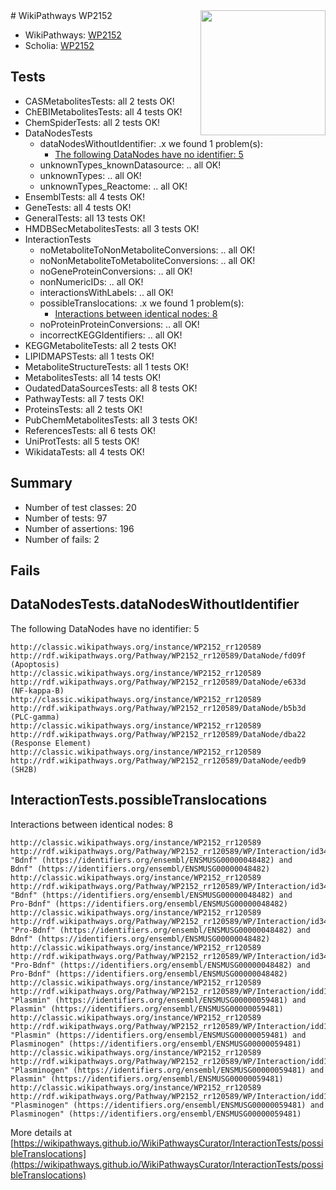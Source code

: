<img style="float: right; width: 200px" src="https://upload.wikimedia.org/wikipedia/commons/thumb/8/83/Wplogo_with_text_500.png/640px-Wplogo_with_text_500.png" />
# WikiPathways WP2152

* WikiPathways: [WP2152](https://wikipathways.org/pathways/WP2152)
* Scholia: [WP2152](https://scholia.toolforge.org/wikipathways/WP2152)
## Tests
* CASMetabolitesTests: all 2 tests OK!
* ChEBIMetabolitesTests: all 4 tests OK!
* ChemSpiderTests: all 2 tests OK!
* DataNodesTests
    * dataNodesWithoutIdentifier: .x we found 1 problem(s):
        * [The following DataNodes have no identifier: 5](#d2d32fa4)
    * unknownTypes_knownDatasource: .. all OK!
    * unknownTypes: .. all OK!
    * unknownTypes_Reactome: .. all OK!
* EnsemblTests: all 4 tests OK!
* GeneTests: all 4 tests OK!
* GeneralTests: all 13 tests OK!
* HMDBSecMetabolitesTests: all 3 tests OK!
* InteractionTests
    * noMetaboliteToNonMetaboliteConversions: .. all OK!
    * noNonMetaboliteToMetaboliteConversions: .. all OK!
    * noGeneProteinConversions: .. all OK!
    * nonNumericIDs: .. all OK!
    * interactionsWithLabels: .. all OK!
    * possibleTranslocations: .x we found 1 problem(s):
        * [Interactions between identical nodes: 8](#1c11820d)
    * noProteinProteinConversions: .. all OK!
    * incorrectKEGGIdentifiers: .. all OK!
* KEGGMetaboliteTests: all 2 tests OK!
* LIPIDMAPSTests: all 1 tests OK!
* MetaboliteStructureTests: all 1 tests OK!
* MetabolitesTests: all 14 tests OK!
* OudatedDataSourcesTests: all 8 tests OK!
* PathwayTests: all 7 tests OK!
* ProteinsTests: all 2 tests OK!
* PubChemMetabolitesTests: all 3 tests OK!
* ReferencesTests: all 6 tests OK!
* UniProtTests: all 5 tests OK!
* WikidataTests: all 4 tests OK!


## Summary

* Number of test classes: 20
* Number of tests: 97
* Number of assertions: 196
* Number of fails: 2

## Fails

<a name="d2d32fa4" />

## DataNodesTests.dataNodesWithoutIdentifier

The following DataNodes have no identifier: 5
```
http://classic.wikipathways.org/instance/WP2152_rr120589 http://rdf.wikipathways.org/Pathway/WP2152_rr120589/DataNode/fd09f (Apoptosis)
http://classic.wikipathways.org/instance/WP2152_rr120589 http://rdf.wikipathways.org/Pathway/WP2152_rr120589/DataNode/e633d (NF-kappa-B)
http://classic.wikipathways.org/instance/WP2152_rr120589 http://rdf.wikipathways.org/Pathway/WP2152_rr120589/DataNode/b5b3d (PLC-gamma)
http://classic.wikipathways.org/instance/WP2152_rr120589 http://rdf.wikipathways.org/Pathway/WP2152_rr120589/DataNode/dba22 (Response Element)
http://classic.wikipathways.org/instance/WP2152_rr120589 http://rdf.wikipathways.org/Pathway/WP2152_rr120589/DataNode/eedb9 (SH2B)
```

<a name="1c11820d" />

## InteractionTests.possibleTranslocations

Interactions between identical nodes: 8
```
http://classic.wikipathways.org/instance/WP2152_rr120589 http://rdf.wikipathways.org/Pathway/WP2152_rr120589/WP/Interaction/id34395b15 "Bdnf" (https://identifiers.org/ensembl/ENSMUSG00000048482) and 
Bdnf" (https://identifiers.org/ensembl/ENSMUSG00000048482)
http://classic.wikipathways.org/instance/WP2152_rr120589 http://rdf.wikipathways.org/Pathway/WP2152_rr120589/WP/Interaction/id34395b15 "Bdnf" (https://identifiers.org/ensembl/ENSMUSG00000048482) and 
Pro-Bdnf" (https://identifiers.org/ensembl/ENSMUSG00000048482)
http://classic.wikipathways.org/instance/WP2152_rr120589 http://rdf.wikipathways.org/Pathway/WP2152_rr120589/WP/Interaction/id34395b15 "Pro-Bdnf" (https://identifiers.org/ensembl/ENSMUSG00000048482) and 
Bdnf" (https://identifiers.org/ensembl/ENSMUSG00000048482)
http://classic.wikipathways.org/instance/WP2152_rr120589 http://rdf.wikipathways.org/Pathway/WP2152_rr120589/WP/Interaction/id34395b15 "Pro-Bdnf" (https://identifiers.org/ensembl/ENSMUSG00000048482) and 
Pro-Bdnf" (https://identifiers.org/ensembl/ENSMUSG00000048482)
http://classic.wikipathways.org/instance/WP2152_rr120589 http://rdf.wikipathways.org/Pathway/WP2152_rr120589/WP/Interaction/idd102b619 "Plasmin" (https://identifiers.org/ensembl/ENSMUSG00000059481) and 
Plasmin" (https://identifiers.org/ensembl/ENSMUSG00000059481)
http://classic.wikipathways.org/instance/WP2152_rr120589 http://rdf.wikipathways.org/Pathway/WP2152_rr120589/WP/Interaction/idd102b619 "Plasmin" (https://identifiers.org/ensembl/ENSMUSG00000059481) and 
Plasminogen" (https://identifiers.org/ensembl/ENSMUSG00000059481)
http://classic.wikipathways.org/instance/WP2152_rr120589 http://rdf.wikipathways.org/Pathway/WP2152_rr120589/WP/Interaction/idd102b619 "Plasminogen" (https://identifiers.org/ensembl/ENSMUSG00000059481) and 
Plasmin" (https://identifiers.org/ensembl/ENSMUSG00000059481)
http://classic.wikipathways.org/instance/WP2152_rr120589 http://rdf.wikipathways.org/Pathway/WP2152_rr120589/WP/Interaction/idd102b619 "Plasminogen" (https://identifiers.org/ensembl/ENSMUSG00000059481) and 
Plasminogen" (https://identifiers.org/ensembl/ENSMUSG00000059481)
```

More details at [https://wikipathways.github.io/WikiPathwaysCurator/InteractionTests/possibleTranslocations](https://wikipathways.github.io/WikiPathwaysCurator/InteractionTests/possibleTranslocations)

